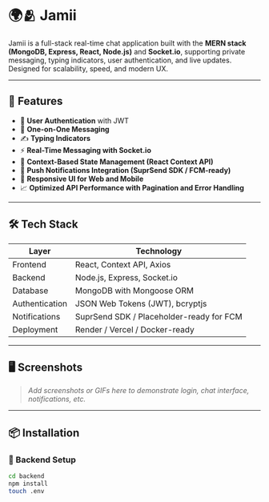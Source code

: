 # 🌍🫂 Jamii

Jamii is a full-stack real-time chat application built with the **MERN stack (MongoDB, Express, React, Node.js)** and **Socket.io**, supporting private messaging, typing indicators, user authentication, and live updates. Designed for scalability, speed, and modern UX.

---

## 🚀 Features

- 🔐 **User Authentication** with JWT
- 💬 **One-on-One Messaging**
- ✍️ **Typing Indicators**
- ⚡ **Real-Time Messaging with Socket.io**
- 🧠 **Context-Based State Management (React Context API)**
- 📨 **Push Notifications Integration (SuprSend SDK / FCM-ready)**
- 📂 **Responsive UI for Web and Mobile**
- 📈 **Optimized API Performance with Pagination and Error Handling**

---

## 🛠 Tech Stack

| Layer        | Technology                           |
|--------------|---------------------------------------|
| Frontend     | React, Context API, Axios             |
| Backend      | Node.js, Express, Socket.io           |
| Database     | MongoDB with Mongoose ORM             |
| Authentication | JSON Web Tokens (JWT), bcryptjs     |
| Notifications | SuprSend SDK / Placeholder-ready for FCM |
| Deployment   | Render / Vercel / Docker-ready        |

---

## 🖥️ Screenshots

> _Add screenshots or GIFs here to demonstrate login, chat interface, notifications, etc._

---

## 📦 Installation

### 🔧 Backend Setup

```bash
cd backend
npm install
touch .env
